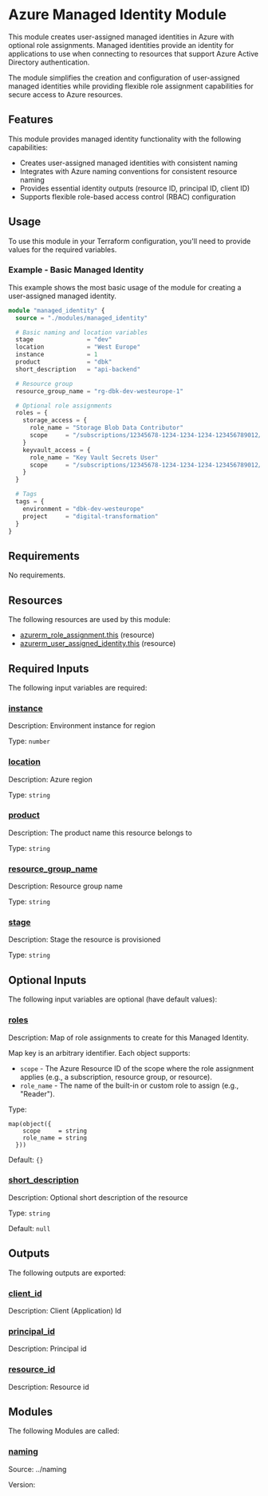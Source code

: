 <!-- BEGIN_TF_DOCS -->
<!-- Code generated by terraform-docs. DO NOT EDIT. -->
# Azure Managed Identity Module

This module creates user-assigned managed identities in Azure with optional role assignments.
Managed identities provide an identity for applications to use when connecting to resources that support Azure Active Directory authentication.

The module simplifies the creation and configuration of user-assigned managed identities while providing flexible role assignment capabilities for secure access to Azure resources.

## Features

This module provides managed identity functionality with the following capabilities:

- Creates user-assigned managed identities with consistent naming
- Integrates with Azure naming conventions for consistent resource naming
- Provides essential identity outputs (resource ID, principal ID, client ID)
- Supports flexible role-based access control (RBAC) configuration

## Usage

To use this module in your Terraform configuration, you'll need to provide values for the required variables.

### Example - Basic Managed Identity

This example shows the most basic usage of the module for creating a user-assigned managed identity.
```terraform
module "managed_identity" {
  source = "./modules/managed_identity"

  # Basic naming and location variables
  stage               = "dev"
  location            = "West Europe"
  instance            = 1
  product             = "dbk"
  short_description   = "api-backend"

  # Resource group
  resource_group_name = "rg-dbk-dev-westeurope-1"

  # Optional role assignments
  roles = {
    storage_access = {
      role_name = "Storage Blob Data Contributor"
      scope     = "/subscriptions/12345678-1234-1234-1234-123456789012/resourceGroups/rg-storage-dev/providers/Microsoft.Storage/storageAccounts/stfinzeodev001"
    }
    keyvault_access = {
      role_name = "Key Vault Secrets User"
      scope     = "/subscriptions/12345678-1234-1234-1234-123456789012/resourceGroups/rg-keyvault-dev/providers/Microsoft.KeyVault/vaults/kv-finzeo-dev-001"
    }
  }

  # Tags
  tags = {
    environment = "dbk-dev-westeurope"
    project     = "digital-transformation"
  }
}

```

<!-- markdownlint-disable MD033 -->
## Requirements

No requirements.

## Resources

The following resources are used by this module:

- [azurerm_role_assignment.this](https://registry.terraform.io/providers/hashicorp/azurerm/latest/docs/resources/role_assignment) (resource)
- [azurerm_user_assigned_identity.this](https://registry.terraform.io/providers/hashicorp/azurerm/latest/docs/resources/user_assigned_identity) (resource)

<!-- markdownlint-disable MD013 -->
## Required Inputs

The following input variables are required:

### <a name="input_instance"></a> [instance](#input\_instance)

Description: Environment instance for region

Type: `number`

### <a name="input_location"></a> [location](#input\_location)

Description: Azure region

Type: `string`

### <a name="input_product"></a> [product](#input\_product)

Description: The product name this resource belongs to

Type: `string`

### <a name="input_resource_group_name"></a> [resource\_group\_name](#input\_resource\_group\_name)

Description: Resource group name

Type: `string`

### <a name="input_stage"></a> [stage](#input\_stage)

Description: Stage the resource is provisioned

Type: `string`

## Optional Inputs

The following input variables are optional (have default values):

### <a name="input_roles"></a> [roles](#input\_roles)

Description: Map of role assignments to create for this Managed Identity.

Map key is an arbitrary identifier. Each object supports:

- `scope` - The Azure Resource ID of the scope where the role assignment applies (e.g., a subscription, resource group, or resource).
- `role_name` - The name of the built-in or custom role to assign (e.g., "Reader").

Type:

```hcl
map(object({
    scope     = string
    role_name = string
  }))
```

Default: `{}`

### <a name="input_short_description"></a> [short\_description](#input\_short\_description)

Description: Optional short description of the resource

Type: `string`

Default: `null`

## Outputs

The following outputs are exported:

### <a name="output_client_id"></a> [client\_id](#output\_client\_id)

Description: Client (Application) Id

### <a name="output_principal_id"></a> [principal\_id](#output\_principal\_id)

Description: Principal id

### <a name="output_resource_id"></a> [resource\_id](#output\_resource\_id)

Description: Resource id

## Modules

The following Modules are called:

### <a name="module_naming"></a> [naming](#module\_naming)

Source: ../naming

Version:

<!-- END_TF_DOCS -->